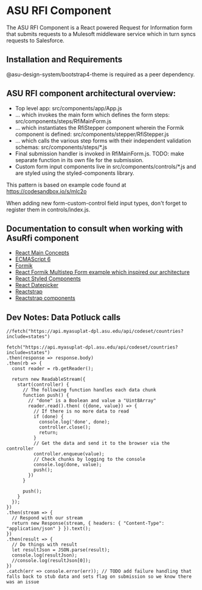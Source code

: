 # ASU RFI Component

The ASU RFI Component is a React powered Request for Information form that submits requests to a Mulesoft middleware service which in turn syncs requests to Salesforce.

## Installation and Requirements

@asu-design-system/bootstrap4-theme is required as a peer dependency.

## ASU RFI component architectural overview:
* Top level app: src/components/app/App.js
* ... which invokes the main form which defines the form steps: src/components/steps/RfiMainForm.js
* ... which instantiates the RfiStepper component wherein the Formik component is defined: src/components/stepper/RfiStepper.js
* ... which calls the various step forms with their independent validation schemas: src/components/steps/*.js
* Final submission handler is invoked in RfiMainForm.js. TODO: make separate function in its own file for the submission.
* Custom form input components live in src/components/controls/*.js and are styled using the styled-components library.

This pattern is based on example code found at https://codesandbox.io/s/mlc2o

When adding new form-custom-control field input types, don't forget to register
them in controls/index.js.

## Documentation to consult when working with AsuRfi component
* [React Main Concepts](https://reactjs.org/docs/hello-world.html)
* [ECMAScript 6](https://www.w3schools.com/js/js_es6.asp)
* [Formik](https://jaredpalmer.com/formik/docs/tutorial)
* [React Formik Multistep Form example which inspired our architecture](https://codesandbox.io/s/mlc2o)
* [React Styled Components](https://www.npmjs.com/package/styled-components)
* [React Datepicker](https://reactdatepicker.com/)
* [Reactstrap](https://github.com/reactstrap/reactstrap)
* [Reactstrap components](https://reactstrap.github.io/components/alerts/)

## Dev Notes: Data Potluck calls
```
//fetch("https://api.myasuplat-dpl.asu.edu/api/codeset/countries?include=states")

fetch("https://api.myasuplat-dpl.asu.edu/api/codeset/countries?include=states")
.then(response => response.body)
.then(rb => {
  const reader = rb.getReader();

  return new ReadableStream({
    start(controller) {
      // The following function handles each data chunk
      function push() {
        // "done" is a Boolean and value a "Uint8Array"
        reader.read().then( ({done, value}) => {
          // If there is no more data to read
          if (done) {
            console.log('done', done);
            controller.close();
            return;
          }
          // Get the data and send it to the browser via the controller
          controller.enqueue(value);
          // Check chunks by logging to the console
          console.log(done, value);
          push();
        })
      }

      push();
    }
  });
})
.then(stream => {
  // Respond with our stream
  return new Response(stream, { headers: { "Content-Type": "application/json" } }).text();
})
.then(result => {
  // Do things with result
  let resultJson = JSON.parse(result);
  console.log(resultJson);
  //console.log(resultJson[0]);
})
.catch(err => console.error(err)); // TODO add failure handling that falls back to stub data and sets flag on submission so we know there was an issue
```
